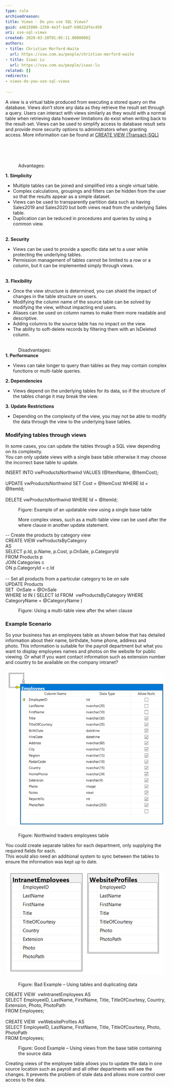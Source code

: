 ```yaml
---
type: rule
archivedreason: 
title: Views - Do you use SQL Views?
guid: a4615006-2250-4e3f-badf-b9822dfec450
uri: use-sql-views
created: 2020-03-20T01:05:11.0000000Z
authors:
- title: Christian Morford-Waite
  url: https://ssw.com.au/people/christian-morford-waite
- title: Isaac Lu
  url: https://ssw.com.au/people/isaac-lu
related: []
redirects:
- views-do-you-use-sql-views

---
```



<p class="ssw15-rteElement-P">​​A view is a virtual table produced from executing a stored query on the database. Views don’t store any data as they retrieve the result set through a query. Users can interact with views similarly as they would with a normal table when retrieving data however limitations do exist when writing back to the result-set. Views can be used to simplify access to database result sets and provide more security options to administrators when granting access. More information can be found at <a href="https://docs.microsoft.com/en-us/sql/t-sql/statements/create-view-transact-sql?view=sql-server-ver15">CREATE VIEW (Transact-SQL)​</a><br></p><p class="ssw15-rteElement-P">​​<br></p>
<br><excerpt class='endintro'></excerpt><br>
<dd class="ssw15-rteElement-FigureGood">​Advantages:​</dd><p><strong>1. Simplicity</strong><br></p><ul><li>Multiple tables can be joined and simplified into a single virtual table.</li><li>Complex calculations, groupings and filters can be hidden from the user so that the results appear as a simple dataset.</li><li>Views can be used to transparently partition data such as having Sales2019 and Sales2020 but both views read from the underlying Sales table.<br></li><li>Duplication can be reduced in procedures and queries by using a common view.</li></ul> <br><strong>2. Security</strong><br><ul><li>Views can be used to provide a specific data set to a user while protecting the underlying tables.</li><li>Permission management of tables cannot be limited to a row or a column, but it can be implemented simply through views.</li></ul> <br><strong>3. Flexibility</strong><br><ul><li>Once the view structure is determined, you can shield the impact of changes in the table structure on users.</li><li>Modifying the column name of the source table can be solved by modifying the view, without impacting end users.</li><li>Aliases can be used on column names to make them more readable and descriptive.</li><li>Adding columns to the source table has no impact on the view.</li><li>The ability to soft-delete records by filtering them with an IsDeleted column.​<br></li></ul><div><br></div><dd class="ssw15-rteElement-FigureBad">Disadvantages:<br></dd><strong>1. Performance</strong><div><ul><li>Views can take longer to query than tables as they may contain complex functions or multi-table queries.​<br></li></ul><strong></strong><p></p><strong></strong><p></p><strong>2. Dependencies</strong><div><ul><li><span style="background-color:initial;">​Views depend on the underlying tables for its data, so if the structure of the tables change it may break the view.</span></li></ul><strong></strong><strong>3. Update Rest​rictions</strong><div><ul><li><span style="background-color:initial;">​Depending on the complexity of the view, you may not be able to modify the data through the view to the underlying base tables.​</span></li></ul><strong></strong><p></p><div><h3 class="ssw15-rteElement-H3">Modifying tables through views<br></h3>In some cases, you can update the tables through a SQL view depending on its complexity. <br>You can only update views with a single base table otherwise it may choose the incorrect base table to update.<br></div><p class="ssw15-rteElement-CodeArea">​​INSERT INTO vwProductsNorthwind VALUES (@ItemName, @ItemCost);<br><br>UPDATE vwProductsNorthwind SET Cost = @ItemCost WHERE Id = @ItemId;<br><br>DELETE vwProductsNorthwind WHERE Id = @ItemId;<br></p><dd class="ssw15-rteElement-FigureNormal">Figure: Example of an updatable view using a single base table<br></dd><dd><p class="ssw15-rteElement-P">More complex views, such as a multi-table view can be used after the where cla​​use in another update statement.​</p></dd><p class="ssw15-rteElement-CodeArea">​-- Create the products by category view<br>CREATE VIEW vwProductsByCategory<br>AS<br>SELECT p.Id, p.Name, p.Cost, p.OnSale, p.CategoryId<br>FROM Products p<br>JOIN Categories c<br>ON p.CategoryId = c.Id<br><br>-- Set all products from a particular category to be on sale<br>UPDATE Products<br>SET  OnSale = @OnSale<br>WHERE Id IN ( SELECT Id FROM  vwProductsByCategory WHERE CategoryName = @CategoryName )<br></p><dd class="ssw15-rteElement-FigureNormal">​Figure: Using a multi-table view after the when clause</dd><h3 class="ssw15-rteElement-H3">​Example Scenario<br></h3><p>So your business has an employees table as shown below that has detailed information about their name, birthdate, home phone, address and photo. This information is suitable for the payroll department but what you want to display employees names and photos on the website for public viewing. Or what If you want contact information such as extension number and country to be available on the company intranet?</p><dl class="ssw15-rteElement-ImageArea"><img src="ViewsSqlEmployeesTable.png" alt="ViewsSqlEmployeesTable.png" style="margin:5px;width:491px;height:481px;" /><br></dl><dd class="ssw15-rteElement-FigureNormal">Figure: Northwind traders employees table</dd><p>​You could create separate tables for each department, only supplying the required fields for each. <br>This would also need an additional system to sync between the tables to ensure the information was kept up to date. </p><dl class="ssw15-rteElement-ImageArea"><img src="ViewsSqlTables.png" alt="ViewsSqlTables.png" style="margin:5px;" /></dl><dd class="ssw15-rteElement-FigureBad">Figure: Bad Example – Using tables and duplicating data</dd><p class="ssw15-rteElement-CodeArea">​​CREATE VIEW  vwIntranetEmployees AS  <br>SELECT EmployeeID, LastName, FirstName, Title, TitleOfCourtesy, Country, Extension, Photo, PhotoPath   <br>FROM Employees;  <br><br>CREATE VIEW  vwWebsiteProfiles AS  <br>SELECT EmployeeID, LastName, FirstName, Title, TitleOfCourtesy, Photo, PhotoPath<br>FROM Employees; <br></p><dd class="ssw15-rteElement-FigureGood">​Figure: Good Example – Using views from the base table containing the source data<span style="color:#cc4141;font-family:"segoe ui", "trebuchet ms", tahoma, arial, verdana, sans-serif;font-size:18px;font-weight:normal;">​</span></dd><p class="ssw15-rteElement-P">​Creating views of the employee table allows you to update the data in one source location such as payroll and all other departments will see the changes. It prevents the problem of stale data and allows more control over access to the data.<br><br><br></p></div></div></div>


